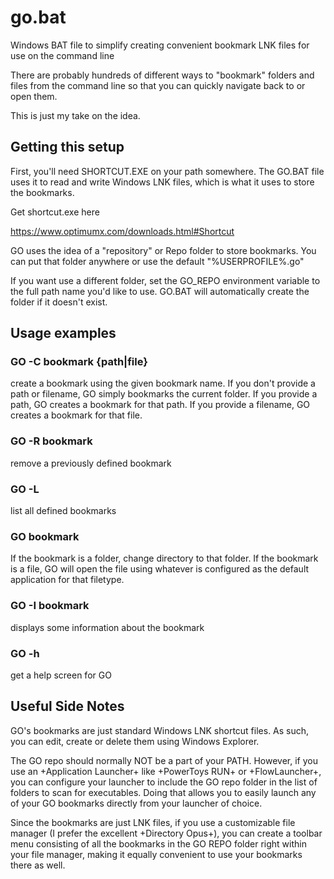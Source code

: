 # go.bat
Windows BAT file to simplify creating convenient bookmark LNK files for use on the command line

There are probably hundreds of different ways to "bookmark" folders and files from the command line
so that you can quickly navigate back to or open them.

This is just my take on the idea.

## Getting this setup
First, you'll need SHORTCUT.EXE on your path somewhere. The GO.BAT file uses it to read and write Windows
LNK files, which is what it uses to store the bookmarks.

Get shortcut.exe here

https://www.optimumx.com/downloads.html#Shortcut

GO uses the idea of a "repository" or Repo folder to store bookmarks. You can put that folder anywhere or use
the default "%USERPROFILE%\.go"

If you want use a different folder, set the GO_REPO environment variable to the full path name you'd like to use.
GO.BAT will automatically create the folder if it doesn't exist.

## Usage examples

### GO -C bookmark {path|file}
create a bookmark using the given bookmark name.
If you don't provide a path or filename, GO simply bookmarks the current folder.
If you provide a path, GO creates a bookmark for that path.
If you provide a filename, GO creates a bookmark for that file.

### GO -R bookmark
remove a previously defined bookmark

### GO -L
list all defined bookmarks

### GO bookmark
If the bookmark is a folder, change directory to that folder.
If the bookmark is a file, GO will open the file using whatever is configured as the default application for that filetype.

### GO -I bookmark
displays some information about the bookmark

### GO -h
get a help screen for GO


## Useful Side Notes

GO's bookmarks are just standard Windows LNK shortcut files. As such, you can edit, create or delete them using Windows Explorer.

The GO repo should normally NOT be a part of your PATH.
However, if you use an +Application Launcher+ like +PowerToys RUN+ or +FlowLauncher+, you can configure your launcher to include
the GO repo folder in the list of folders to scan for executables. Doing that allows you to easily launch any of your GO 
bookmarks directly from your launcher of choice.

Since the bookmarks are just LNK files, if you use a customizable file manager (I prefer the excellent +Directory Opus+), you
can create a toolbar menu consisting of all the bookmarks in the GO REPO folder right within your file manager, making it
equally convenient to use your bookmarks there as well.
